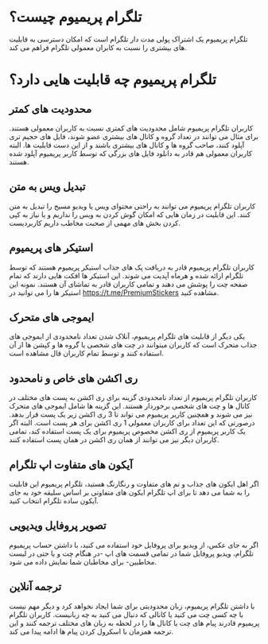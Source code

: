 # تلگرام پریمیوم چیست؟
تلگرام پریمیوم یک اشتراک پولی مدت دار تلگرام است که امکان دسترسی به قابلیت های بیشتری را نسبت به کابران معمولی تلگرام فراهم می کند.
# تلگرام پریمیوم چه قابلیت هایی دارد؟
## محدودیت های کمتر
کاربران تلگرام پریمیوم شامل محدودیت های کمتری نسبت به کاربران معمولی هستند. برای مثال می توانند در تعداد گروه و کانال های بیشتری عضو شوند، فایل های حجیم تری آپلود کنند، صاحب گروه ها و کانال های بیشتری باشند و از این دست قابلیت ها. البته کاربران معمولی هم قادر به دانلود فایل های بزرگی که توسط کاربر پریمیوم آپلود شده هستند.
## تبدیل ویس به متن 
کاربران تلگرام پریمیوم می توانند به راحتی محتوای ویس یا ویدیو مسیج را تبدیل به متن کنند. این قابلیت در زمان هایی که امکان گوش کردن به ویس را نداریم و یا نیاز به کپی کردن بخش های مهمی از صحبت مخاطب داریم کاربردیست.
## استیکر های پریمیوم
کاربران تلگرام پریمیوم قادر به دریافت پک های جذاب استیکر پریمیوم هستند که توسط تلگرام ارائه شده و هرماه آپدیت می شوند. این استیکر ها افکت هایی دارند که تمام صفحه چت را پوشش می دهند و تمامی کاربران قادر به تماشای آن هستند. نمونه این استیکر ها را می توانید در https://t.me/PremiumStickers مشاهده کنید.
## ایموجی های متحرک
یکی دیگر از قابلیت های تلگرام پریمیوم، آنلاک شدن تعداد نامحدودی از ایموجی های جذاب متحرک است که کاربران میتوانند در چت های شخصی یا گروه ها و کپشن ها از آن استفاده کنند و توسط تمام کاربران قال مشاهده است.
## ری اکشن های خاص و نامحدود
کاربران تلگرام پریمیوم از تعداد نامحدودی گزینه برای ری اکشن به پست های مختلف در کانال ها و چت های شخصی برخوردار هستند. این گزینه ها شامل ایموجی های متحرک نیز می شوند و همچنین کاربر پریمیوم می تواند تا 3 ری اکشن زیر یک پست قرار بدهد. درصورتی که این تعداد برای کاربران معمولی 1 ری اکشن برای هر پست است. البته اگر یک کاربر پریمیوم از ری اکشن مخصوص پریمیوم برای یک پست استفاده کند، تمامی کاربران دیگر نیز می توانند از همان ری اکشن در همان پست استفاده کنند.
## آیکون های متفاوت اپ تلگرام
اگر اهل ایکون های جذاب و تم های متفاوت و رنگارنگ هستید، تلگرام پریمیوم این قابلیت را به شما می دهد تا برای اپ تلگرام ایکون های متفاوتی بر اساس سلیقه خود به جای آیکون ساده تلگرام انتخاب کنید.
## تصویر پروفایل ویدیویی
اگر به جای عکس، از ویدیو برای پروفایل خود استفاده می کنید، با داشتن حساب پریمیوم تلگرام، ویدیو پروفایل شما در تمامی قسمت های اپ -در هنگام چت و یا حتی در لیست مخاطبین- برای مخاطبان شما نمایش داده می شود.
## ترجمه آنلاین
با داشتن تلگرام پریمیوم، زبان محدودیتی برای شما ایجاد نخواهد کرد و دیگر مهم نیست با چه کسی چت می کنید یا کانالی که دنبال می کنید به چه زبانیست. کاربران تلگرام پریمیوم قادرند پیام های چت یا کانال ها را در لحظه به زبان های مختلف ترجمه کنند و این ترجمه همزمان با اسکرول کردن پیام ها ادامه پیدا می کند.
